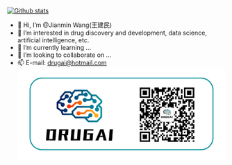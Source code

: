 [![Github stats](https://github-readme-stats.vercel.app/api?username=AspirinCode&show_icons=true&include_all_commits=true)](https://github.com/YourUsername/github-readme-stats)  

- 👋 Hi, I’m @Jianmin Wang(王建民)
- 👀 I’m interested in drug discovery and development, data science, artificial intelligence, etc.
- 🌱 I’m currently learning ...
- 💞️ I’m looking to collaborate on ...
- 📫 E-mail: drugai@hotmail.com
![DrugAI](https://github.com/AspirinCode/AspirinCode/blob/main/DrugAI.png)
<!---
AspirinCode/AspirinCode is a ✨ special ✨ repository because its `README.md` (this file) appears on your GitHub profile.
You can click the Preview link to take a look at your changes.
--->
